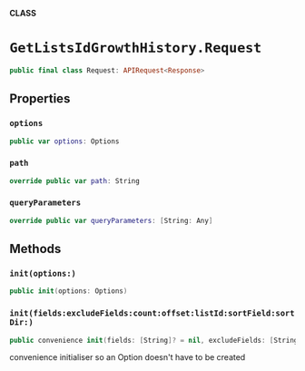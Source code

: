 **CLASS**

# `GetListsIdGrowthHistory.Request`

```swift
public final class Request: APIRequest<Response>
```

## Properties
### `options`

```swift
public var options: Options
```

### `path`

```swift
override public var path: String
```

### `queryParameters`

```swift
override public var queryParameters: [String: Any]
```

## Methods
### `init(options:)`

```swift
public init(options: Options)
```

### `init(fields:excludeFields:count:offset:listId:sortField:sortDir:)`

```swift
public convenience init(fields: [String]? = nil, excludeFields: [String]? = nil, count: Int? = nil, offset: Int? = nil, listId: String, sortField: SortField? = nil, sortDir: SortDir? = nil)
```

convenience initialiser so an Option doesn't have to be created
